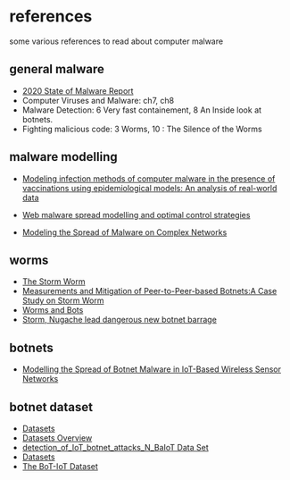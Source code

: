 # references
some various references to read about computer malware

## general malware

* [2020 State of  Malware Report](
  https://resources.malwarebytes.com/files/2020/02/2020_State-of-Malware-Report.pdf)
* Computer Viruses and Malware: ch7, ch8
* Malware Detection: 6 Very fast containement, 8 An Inside look at botnets.
* Fighting malicious code: 3 Worms, 10 : The Silence of the Worms

## malware modelling

* [Modeling infection methods of computer malware in the presence of 
  vaccinations using epidemiological models: An analysis of real-world 
  data](papers/Modellig%20infection%20method.pdf)

* [Web malware spread modelling and optimal control strategies](
  papers/Web_malware_spread_modelling_and_optimal_control_s.pdf)

* [Modeling the Spread of Malware on Complex Networks](
  papers/ModelingtheSpreadofMalware.pdf)

## worms

* [The Storm Worm](https://www.schneier.com/blog/archives/2007/10/the_storm_worm.html)
* [Measurements and Mitigation of Peer-to-Peer-based Botnets:A Case Study on 
  Storm Worm](papers/Measurements_and_Mitigation_of_Peer-to-Peer-based_.pdf)
* [Worms and Bots](https://crypto.stanford.edu/cs155old/cs155-spring11/lectures/worm-botnet.pdf)
* [Storm, Nugache lead dangerous new botnet barrage](
  https://searchsecurity.techtarget.com/news/1286808/Storm-Nugache-lead-dangerous-new-botnet-barrage)

## botnets
* [Modelling the Spread of Botnet Malware in IoT-Based Wireless Sensor Networks](papers/ModellingTheSpreadOfBotnets.pdf)

## botnet dataset
* [Datasets](https://www.uvic.ca/engineering/ece/isot/datasets/)
* [Datasets Overview](https://www.stratosphereips.org/datasets-overview)
* [detection_of_IoT_botnet_attacks_N_BaIoT Data Set](https://archive.ics.uci.edu/ml/datasets/detection_of_IoT_botnet_attacks_N_BaIoT#)
* [Datasets](https://www.unb.ca/cic/datasets/index.html)
* [The BoT-IoT Dataset](https://www.unsw.adfa.edu.au/unsw-canberra-cyber/cybersecurity/ADFA-NB15-Datasets/bot_iot.php)